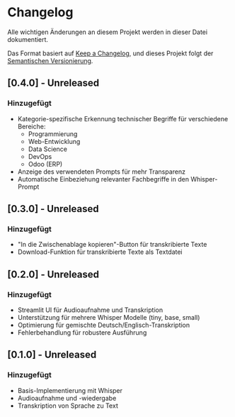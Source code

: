 # Changelog

Alle wichtigen Änderungen an diesem Projekt werden in dieser Datei dokumentiert.

Das Format basiert auf [Keep a Changelog](https://keepachangelog.com/de/1.0.0/),
und dieses Projekt folgt der [Semantischen Versionierung](https://semver.org/spec/v2.0.0.html).

## [0.4.0] - Unreleased

### Hinzugefügt
- Kategorie-spezifische Erkennung technischer Begriffe für verschiedene Bereiche:
  - Programmierung
  - Web-Entwicklung
  - Data Science
  - DevOps
  - Odoo (ERP)
- Anzeige des verwendeten Prompts für mehr Transparenz
- Automatische Einbeziehung relevanter Fachbegriffe in den Whisper-Prompt

## [0.3.0] - Unreleased

### Hinzugefügt
- "In die Zwischenablage kopieren"-Button für transkribierte Texte
- Download-Funktion für transkribierte Texte als Textdatei

## [0.2.0] - Unreleased

### Hinzugefügt
- Streamlit UI für Audioaufnahme und Transkription
- Unterstützung für mehrere Whisper Modelle (tiny, base, small)
- Optimierung für gemischte Deutsch/Englisch-Transkription
- Fehlerbehandlung für robustere Ausführung

## [0.1.0] - Unreleased

### Hinzugefügt
- Basis-Implementierung mit Whisper
- Audioaufnahme und -wiedergabe
- Transkription von Sprache zu Text 